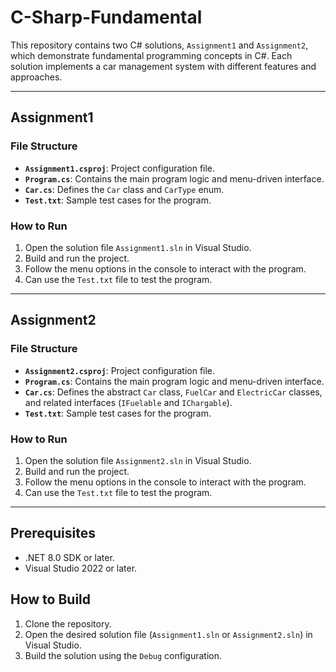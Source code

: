 # C-Sharp-Fundamental

This repository contains two C# solutions, `Assignment1` and `Assignment2`, which demonstrate fundamental programming concepts in C#. Each solution implements a car management system with different features and approaches.

---

## Assignment1


### File Structure
- **`Assignment1.csproj`**: Project configuration file.
- **`Program.cs`**: Contains the main program logic and menu-driven interface.
- **`Car.cs`**: Defines the `Car` class and `CarType` enum.
- **`Test.txt`**: Sample test cases for the program.

### How to Run
1. Open the solution file `Assignment1.sln` in Visual Studio.
2. Build and run the project.
3. Follow the menu options in the console to interact with the program.
4. Can use the `Test.txt` file to test the program.

---

## Assignment2


### File Structure
- **`Assignment2.csproj`**: Project configuration file.
- **`Program.cs`**: Contains the main program logic and menu-driven interface.
- **`Car.cs`**: Defines the abstract `Car` class, `FuelCar` and `ElectricCar` classes, and related interfaces (`IFuelable` and `IChargable`).
- **`Test.txt`**: Sample test cases for the program.

### How to Run
1. Open the solution file `Assignment2.sln` in Visual Studio.
2. Build and run the project.
3. Follow the menu options in the console to interact with the program.
4. Can use the `Test.txt` file to test the program.
---

## Prerequisites
- .NET 8.0 SDK or later.
- Visual Studio 2022 or later.

## How to Build
1. Clone the repository.
2. Open the desired solution file (`Assignment1.sln` or `Assignment2.sln`) in Visual Studio.
3. Build the solution using the `Debug` configuration.

